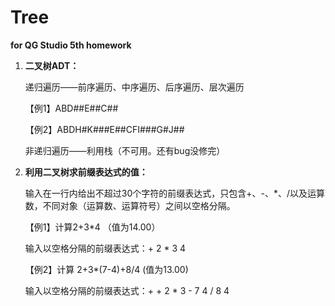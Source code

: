 # Tree

**for QG Studio 5th homework**



1. **二叉树ADT：**

   递归遍历——前序遍历、中序遍历、后序遍历、层次遍历

   【例1】ABD##E##C##

   【例2】ABDH#K###E##CFI###G#J##

   非递归遍历——利用栈（不可用。还有bug没修完）

   

2. **利用二叉树求前缀表达式的值：**

   输入在一行内给出不超过30个字符的前缀表达式，只包含+、-、*、/以及运算数，不同对象（运算数、运算符号）之间以空格分隔。

   【例1】计算2+3*4 （值为14.00）

   输入以空格分隔的前缀表达式：+ 2 * 3 4

   【例2】计算 2+3*(7-4)+8/4   (值为13.00)

   输入以空格分隔的前缀表达式：+ + 2 * 3 - 7 4 / 8 4

   